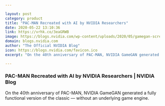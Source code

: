 ```yaml
---

layout: post
category: product
title: "PAC-MAN Recreated with AI by NVIDIA Researchers"
date: 2020-05-22 13:10:36
link: https://vrhk.co/3eaGRWB
image: https://blogs.nvidia.com/wp-content/uploads/2020/05/gamegan-screenshot.jpg
domain: blogs.nvidia.com
author: "The Official NVIDIA Blog"
icon: https://blogs.nvidia.com/favicon.ico
excerpt: "On the 40th anniversary of PAC-MAN, NVIDIA GameGAN generated a fully functional version of the classic — without an underlying game engine."

---
```


### PAC-MAN Recreated with AI by NVIDIA Researchers | NVIDIA Blog

On the 40th anniversary of PAC-MAN, NVIDIA GameGAN generated a fully functional version of the classic — without an underlying game engine.